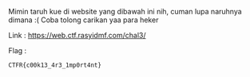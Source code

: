 Mimin taruh kue di website yang dibawah ini nih, cuman lupa naruhnya dimana :( Coba tolong carikan yaa para heker

Link : https://web.ctf.rasyidmf.com/chal3/

Flag :
```
CTFR{c00k13_4r3_1mp0rt4nt}
```